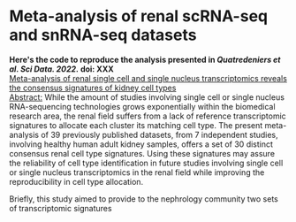 # **Meta-analysis of renal scRNA-seq and snRNA-seq datasets**
**Here's the code to reproduce the analysis presented in _Quatredeniers et al. Sci Data. 2022._ doi: XXX**
<br />
[Meta-analysis of renal single cell and single nucleus transcriptomics reveals the consensus signatures of kidney cell types](https://github.com/MarceauQuatredeniers/Meta-analysis-of-renal-sc-sn-RNAseq) 
<br />
<ins>Abstract:</ins> While the amount of studies involving single cell or single nucleus RNA-sequencing technologies grows exponentially within the biomedical research area, the renal field suffers from a lack of reference transcriptomic signatures to allocate each cluster its matching cell type. The present meta-analysis of 39 previously published datasets, from 7 independent studies, involving healthy human adult kidney samples, offers a set of 30 distinct consensus renal cell type signatures. Using these signatures may assure the reliability of cell type identification in future studies involving single cell or single nucleus transcriptomics  in the renal field while improving the reproducibility in cell type allocation.


Briefly, this study aimed to provide to the nephrology community two sets of transcriptomic signatures
